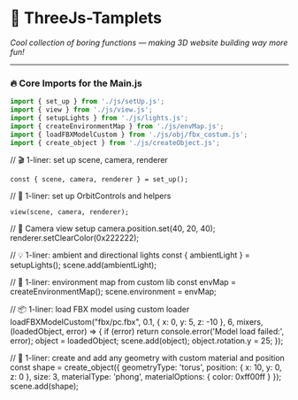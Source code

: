 

# 🎨 ThreeJs-Tamplets  
*Cool collection of boring functions — making 3D website building way more fun!*

---

### 🔥 Core Imports for the Main.js
```js
import { set_up } from './js/setUp.js';
import { view } from './js/view.js';
import { setupLights } from './js/lights.js';
import { createEnvironmentMap } from './js/envMap.js';
import { loadFBXModelCustom } from './js/obj/fbx_costum.js';
import { create_object } from './js/createObject.js';

```
// 🎬 1-liner: set up scene, camera, renderer
```
const { scene, camera, renderer } = set_up();
```
// 🧭 1-liner: set up OrbitControls and helpers
```
view(scene, camera, renderer);
```
// 🎥 Camera view setup
camera.position.set(40, 20, 40);
renderer.setClearColor(0x222222);

// 💡 1-liner: ambient and directional lights
const { ambientLight } = setupLights();
scene.add(ambientLight);

// 🌌 1-liner: environment map from custom lib
const envMap = createEnvironmentMap();
scene.environment = envMap;

// 📦 1-liner: load FBX model using custom loader
loadFBXModelCustom("fbx/pc.fbx", 0.1, { x: 0, y: 5, z: -10 }, 6, mixers, (loadedObject, error) => {
    if (error) return console.error('Model load failed:', error);
    object = loadedObject;
    scene.add(object);
    object.rotation.y = 25;
});

// 🧱 1-liner: create and add any geometry with custom material and position
const shape = create_object({
  geometryType: 'torus',
  position: { x: 10, y: 0, z: 0 },
  size: 3,
  materialType: 'phong',
  materialOptions: { color: 0xff00ff }
});
scene.add(shape);
